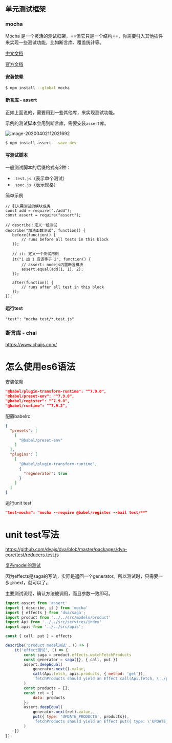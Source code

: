 

## 单元测试框架

### mocha

Mocha 是一个灵活的测试框架，==但它只是一个结构==，你需要引入其他插件来实现一些测试功能，比如断言库、覆盖统计等。

[中文文档](https://mochajs.cn/) 

[官方文档](https://mochajs.org/)

#### **安装依赖**

 ```bash
 $ npm install --global mocha
 ```


#### 断言库 - assert

正如上面说的，需要用到一些其他库，来实现测试功能。

示例的测试脚本会用到断言库，需要安装`assert`库。

![image-20200402112021692](https://ipic-coda.oss-cn-beijing.aliyuncs.com/2020-04-02-032022.png)

```bash
$ npm install assert --save-dev
```



#### 写测试脚本

一般测试脚本的后缀格式有2种：

- `.test.js`（表示单个测试）
- `.spec.js`（表示规格）

简单示例

 ```
// 引入需测试的模块或类
const add = require("./add");
const assert = require("assert");

// describe：定义一组测试
describe("加法函数测试", function() {
    before(function() {
        // runs before all tests in this block
    });
    
    // it: 定义一个测试用例
    it("1 加 1 应该等于 2", function() {
        // assert: nodejs内置断言模块
        assert.equal(add(1, 1), 2);
    });
    
    after(function() {
        // runs after all test in this block
    });
});
 ```



#### 运行test

```
"test": "mocha test/*.test.js"
```





### 断言库 - chai

https://www.chaijs.com/







# 怎么使用es6语法

安装依赖

```json
"@babel/plugin-transform-runtime": "^7.9.0",
"@babel/preset-env": "^7.9.0",
"@babel/register": "^7.9.0",
"@babel/runtime": "^7.9.2",
```

配置babelrc

```json
{
  "presets": [
    [
      "@babel/preset-env"
    ]
  ],
  "plugins": [
    [
      "@babel/plugin-transform-runtime",
      {
        "regenerator": true
      }
    ]
  ]
}

```

运行unit test

```json
"test-mocha": "mocha --require @babel/register --bail test/**"
```





# unit test写法

https://github.com/dvajs/dva/blob/master/packages/dva-core/test/reducers.test.js

[复杂model的测试](https://github.com/dvajs/dva-example-user-dashboard/pull/15/commits/df7b5fed8fe9a778b9f802a6a9944192cc1a80bb)

因为effects是saga的写法，实际是返回一个generator。所以测试时，只需要一步步next，就可以了。

主要测试流程，确认方法被调用，而且参数一致即可。

```js
import assert from 'assert'
import { describe, it } from 'mocha'
import { effects } from 'dva/saga';
import product from '../../src/models/product'
import Api from '../../src/services/index'
import apis from '../../src/apis';

const { call, put } = effects

describe('product model测试', () => {
	it('effect测试', () => {
		const saga = product.effects.watchFetchProducts
		const generator = saga({}, { call, put })
		assert.deepEqual(
			generator.next().value,
			call(Api.fetch, apis.products, { method: 'get'}),
			'fetchProducts should yield an Effect call(Api.fetch, \'./products\')'
		)
		const products = [];
		const ret = {
			data: products
		};
		assert.deepEqual(
			generator.next(ret).value,
			put({ type: 'UPDATE_PRODUCTS', products}),
			'fetchProducts should yield an Effect put({ type: \'UPDATE_PRODUCTS\', products })'
		)
	})
});

```

